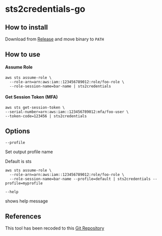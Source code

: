 # sts2credentials-go

##  How to install
Download from [Release](https://github.com/Uanid/sts2credentials-go/releases) and move binary to `PATH` 

## How to use

#### Assume Role
```shell
aws sts assume-role \
  --role-arn=arn:aws:iam::123456789012:role/foo-role \
  --role-session-name=bar-name | sts2credentials
```

#### Get Session Token (MFA)
```shell
aws sts get-session-token \
--serial-number=arn:aws:iam::123456789012:mfa/foo-user \
--token-code=123456 | sts2credentials
```

## Options
`--profile`

Set output profile name

Default is sts

```shell
aws sts assume-role \
  --role-arn=arn:aws:iam::123456789012:role/foo-role \
  --role-session-name=bar-name --profile=default | sts2credentials --profile=myprofile
```

`--help`

shows help message


## References

This tool has been recoded to this [Git Repository](https://github.com/ynouri/sts2credentials)
